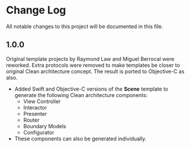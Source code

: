 # Change Log

All notable changes to this project will be documented in this file.

## 1.0.0

Original template projects by Raymond Law and Miguel Berrocal were reworked. Extra protocols were removed to make templates be closer to original Clean architecture concept. The result is ported to Objective-C as also.

- Added Swift and Objective-C versions of the **Scene** template to generate the following Clean architecture components:
	- View Controller
	- Interactor
	- Presenter
	- Router
	- Boundary Models
	- Configurator
- These components can also be generated individually.
